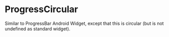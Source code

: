 # ProgressCircular
Similar to ProgressBar Android Widget, except that this is circular (but is not undefined as standard widget).
